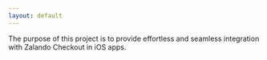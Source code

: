 ```yaml
---
layout: default
---
```


The purpose of this project is to provide effortless and seamless integration with Zalando Checkout in iOS apps.

